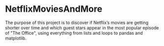 # NetflixMoviesAndMore
The purpose of this project is to discover if Netflix’s movies are getting shorter over time and which guest stars appear in the most popular episode of "The Office", using everything from lists and loops to pandas and matplotlib.
